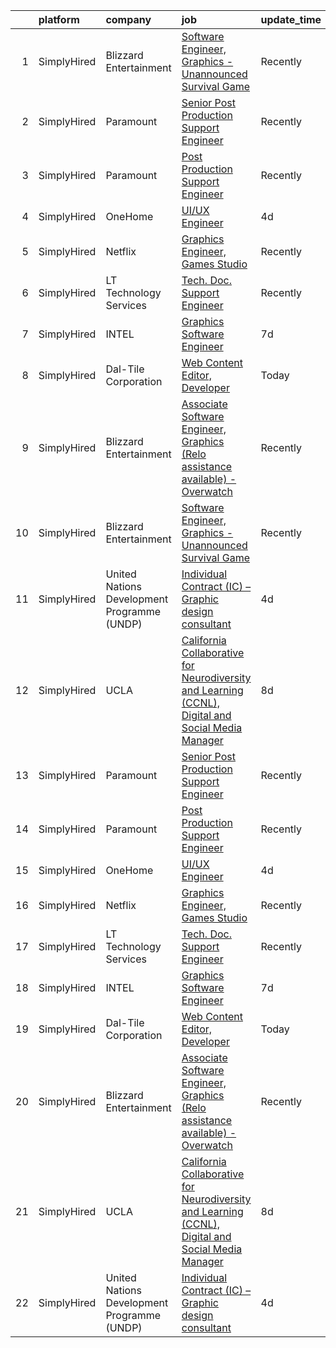 

|    | platform    | company                                     | job                                                                                                                                                                                                            | update_time   | location        |
|---:|:------------|:--------------------------------------------|:---------------------------------------------------------------------------------------------------------------------------------------------------------------------------------------------------------------|:--------------|:----------------|
|  1 | SimplyHired | Blizzard Entertainment                      | [Software Engineer, Graphics - Unannounced Survival Game](https://www.simplyhired.com/job/NUK4mbBCRI5wIENh-DNnNuS2SQlef6skaQhhcWJ6Ry3dJh5-F1ZZSA?q=graphic+engineer)                                           | Recently      | Irvine, CA      |
|  2 | SimplyHired | Paramount                                   | [Senior Post Production Support Engineer](https://www.simplyhired.com/job/Myga4VHcQQiZ-obZ05Drq9kiJhuPlGetIn9DkLCLl_8pNB_pG1LlNg?q=graphic+engineer)                                                           | Recently      | New York, NY    |
|  3 | SimplyHired | Paramount                                   | [Post Production Support Engineer](https://www.simplyhired.com/job/gHW1O_dzCRJC0tY_qYaandEAMTnsXd4kNzT8tAeI7byL2QY67AdJFA?q=graphic+engineer)                                                                  | Recently      | New York, NY    |
|  4 | SimplyHired | OneHome                                     | [UI/UX Engineer](https://www.simplyhired.com/job/YuhJTOLkG6Kq5nmq7mYvq1wsu_cNU27ZpSeoi6GjVAmQBWaEe-4Jig?q=graphic+engineer)                                                                                    | 4d            | Remote          |
|  5 | SimplyHired | Netflix                                     | [Graphics Engineer, Games Studio](https://www.simplyhired.com/job/R99sop4w15-z4eNYOl5e1cwgJA1OrxTWdlftBWBNpw8hEG9Vmc1eyw?q=graphic+engineer)                                                                   | Recently      | Los Angeles, CA |
|  6 | SimplyHired | LT Technology Services                      | [Tech. Doc. Support Engineer](https://www.simplyhired.com/job/3lREAJnwOtAd4nWWEUZHgKn_TUmvKRK0Hn0cUBToWlTKgjV39jgl6Q?q=graphic+engineer)                                                                       | Recently      | North Carolina  |
|  7 | SimplyHired | INTEL                                       | [Graphics Software Engineer](https://www.simplyhired.com/job/zXWgh-E-xT740QOocJQr9D2UU1SUKHa3nSow2PWGN03kLLupupTu7Q?q=graphic+engineer)                                                                        | 7d            | Folsom, CA      |
|  8 | SimplyHired | Dal-Tile Corporation                        | [Web Content Editor, Developer](https://www.simplyhired.com/job/O_UmT0VQzFQl_yQ-KtZdo5BSxOaGRD3tUQkAai65PxxGK7CrLsVApw?q=graphic+engineer)                                                                     | Today         | Dallas, TX      |
|  9 | SimplyHired | Blizzard Entertainment                      | [Associate Software Engineer, Graphics (Relo assistance available) - Overwatch](https://www.simplyhired.com/job/JwATJeNSdxmGexly0zyfP4dg5tLfk1izCoBk20ZQiSi490-cxSHmGQ?q=graphic+engineer)                     | Recently      | Irvine, CA      |
| 10 | SimplyHired | Blizzard Entertainment                      | [Software Engineer, Graphics - Unannounced Survival Game](https://www.simplyhired.com/job/NUK4mbBCRI5wIENh-DNnNuS2SQlef6skaQhhcWJ6Ry3dJh5-F1ZZSA?q=graphic+engineer)                                           | Recently      | Irvine, CA      |
| 11 | SimplyHired | United Nations Development Programme (UNDP) | [Individual Contract (IC) – Graphic design consultant](https://www.simplyhired.com/job/uKQzesBcSXxkTM_XBZqoUNPcUeEc4_9iwHwrLZjmBm-kzinkTxIv8g?q=graphic+engineer)                                              | 4d            | Remote          |
| 12 | SimplyHired | UCLA                                        | [California Collaborative for Neurodiversity and Learning (CCNL), Digital and Social Media Manager](https://www.simplyhired.com/job/c-pQ0uort8dolPA2JYZVfr8KvHF6knstOcEauEAk0emz9zP5sxTlrA?q=graphic+engineer) | 8d            | Los Angeles, CA |
| 13 | SimplyHired | Paramount                                   | [Senior Post Production Support Engineer](https://www.simplyhired.com/job/Myga4VHcQQiZ-obZ05Drq9kiJhuPlGetIn9DkLCLl_8pNB_pG1LlNg?q=graphic+engineer)                                                           | Recently      | New York, NY    |
| 14 | SimplyHired | Paramount                                   | [Post Production Support Engineer](https://www.simplyhired.com/job/gHW1O_dzCRJC0tY_qYaandEAMTnsXd4kNzT8tAeI7byL2QY67AdJFA?q=graphic+engineer)                                                                  | Recently      | New York, NY    |
| 15 | SimplyHired | OneHome                                     | [UI/UX Engineer](https://www.simplyhired.com/job/YuhJTOLkG6Kq5nmq7mYvq1wsu_cNU27ZpSeoi6GjVAmQBWaEe-4Jig?q=graphic+engineer)                                                                                    | 4d            | Remote          |
| 16 | SimplyHired | Netflix                                     | [Graphics Engineer, Games Studio](https://www.simplyhired.com/job/R99sop4w15-z4eNYOl5e1cwgJA1OrxTWdlftBWBNpw8hEG9Vmc1eyw?q=graphic+engineer)                                                                   | Recently      | Los Angeles, CA |
| 17 | SimplyHired | LT Technology Services                      | [Tech. Doc. Support Engineer](https://www.simplyhired.com/job/3lREAJnwOtAd4nWWEUZHgKn_TUmvKRK0Hn0cUBToWlTKgjV39jgl6Q?q=graphic+engineer)                                                                       | Recently      | North Carolina  |
| 18 | SimplyHired | INTEL                                       | [Graphics Software Engineer](https://www.simplyhired.com/job/zXWgh-E-xT740QOocJQr9D2UU1SUKHa3nSow2PWGN03kLLupupTu7Q?q=graphic+engineer)                                                                        | 7d            | Folsom, CA      |
| 19 | SimplyHired | Dal-Tile Corporation                        | [Web Content Editor, Developer](https://www.simplyhired.com/job/O_UmT0VQzFQl_yQ-KtZdo5BSxOaGRD3tUQkAai65PxxGK7CrLsVApw?q=graphic+engineer)                                                                     | Today         | Dallas, TX      |
| 20 | SimplyHired | Blizzard Entertainment                      | [Associate Software Engineer, Graphics (Relo assistance available) - Overwatch](https://www.simplyhired.com/job/JwATJeNSdxmGexly0zyfP4dg5tLfk1izCoBk20ZQiSi490-cxSHmGQ?q=graphic+engineer)                     | Recently      | Irvine, CA      |
| 21 | SimplyHired | UCLA                                        | [California Collaborative for Neurodiversity and Learning (CCNL), Digital and Social Media Manager](https://www.simplyhired.com/job/c-pQ0uort8dolPA2JYZVfr8KvHF6knstOcEauEAk0emz9zP5sxTlrA?q=graphic+engineer) | 8d            | Los Angeles, CA |
| 22 | SimplyHired | United Nations Development Programme (UNDP) | [Individual Contract (IC) – Graphic design consultant](https://www.simplyhired.com/job/uKQzesBcSXxkTM_XBZqoUNPcUeEc4_9iwHwrLZjmBm-kzinkTxIv8g?q=graphic+engineer)                                              | 4d            | Remote          |